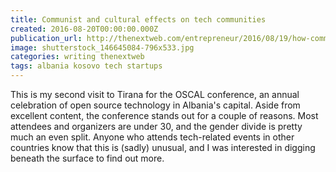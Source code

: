 ```yaml
---
title: Communist and cultural effects on tech communities
created: 2016-08-20T00:00:00.000Z
publication_url: http://thenextweb.com/entrepreneur/2016/08/19/how-communism-still-affects-some-tech-spaces
image: shutterstock_146645084-796x533.jpg
categories: writing thenextweb
tags: albania kosovo tech startups
---
```


This is my second visit to Tirana for the OSCAL conference, an annual celebration of open source technology in Albania's capital. Aside from excellent content, the conference stands out for a couple of reasons. Most attendees and organizers are under 30, and the gender divide is pretty much an even split. Anyone who attends tech-related events in other countries know that this is (sadly) unusual, and I was interested in digging beneath the surface to find out more.

